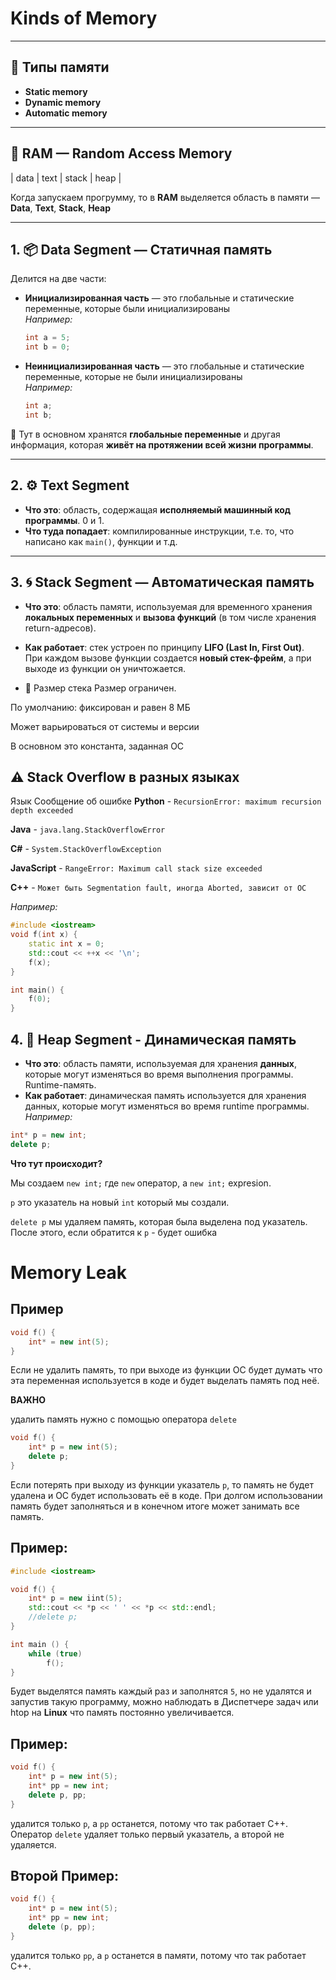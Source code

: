 ﻿# Kinds of Memory

---

## 🔹 Типы памяти

- **Static memory**
- **Dynamic memory**
- **Automatic memory**

---

## 🧠 RAM — Random Access Memory

|	data	|	text	|	stack	|	heap	|


Когда запускаем прогрумму, то в **RAM** выделяется область в памяти —  **Data**, **Text**, **Stack**, **Heap**

---

## 1. 📦 Data Segment — Статичная память

Делится на две части:

- **Инициализированная часть** — это глобальные и статические переменные, которые были инициализированы  
	_Например:_  

	```cpp
	int a = 5;  
	int b = 0;
	```

- **Неинициализированная часть** — это глобальные и статические переменные, которые не были инициализированы  
	_Например:_ 

	```cpp
	int a;  
	int b;
	```

📌 Тут в основном хранятся **глобальные переменные** и другая информация, которая **живёт на протяжении всей жизни программы**.

---

## 2. ⚙️ Text Segment

- **Что это**: область, содержащая **исполняемый машинный код программы**. 0 и 1. 
- **Что туда попадает**: компилированные инструкции, т.е. то, что написано как `main()`, функции и т.д.

---

## 3. 🌀 Stack Segment — Автоматическая память

- **Что это**: область памяти, используемая для временного хранения **локальных переменных** и **вызова функций** (в том числе хранения return-адресов).
- **Как работает**: стек устроен по принципу **LIFO (Last In, First Out)**.  
  При каждом вызове функции создается **новый стек-фрейм**, а при выходе из функции он уничтожается.

-  🔸 Размер стека
Размер ограничен.

По умолчанию: фиксирован и равен 8 МБ

Может варьироваться от системы и версии

В основном это константа, заданная ОС

## ⚠️ Stack Overflow в разных языках

Язык	Сообщение об ошибке
**Python**	-	`RecursionError: maximum recursion depth exceeded`

**Java**	-	`java.lang.StackOverflowError`

**C#**		-	`System.StackOverflowException`

**JavaScript** -	`RangeError: Maximum call stack size exceeded`

**C++**		-	`Может быть Segmentation fault, иногда Aborted, зависит от ОС`

*Например:*

```cpp
#include <iostream>
void f(int x) {
	static int x = 0;
	std::cout << ++x << '\n';
	f(x);
}

int main() {
	f(0);
}
```
## 4. 🧱 Heap Segment - Динамическая память

- **Что это**: область памяти, используемая для хранения **данных**, которые могут изменяться во время выполнения программы. Runtime-память.
- **Как работает**: динамическая память используется для хранения данных, которые могут изменяться во время runtime программы. 
*Например:*

```cpp
int* p = new int;
delete p;
```
**Что тут происходит?**

Мы создаем `new int;` где `new` оператор, а `new int;` expresion. 

`p` это указатель на новый `int` который мы создали.

`delete p` мы удаляем память, которая была выделена под указатель. После этого, если обратится к `p` - будет ошибка

# Memory Leak
## Пример
```cpp
void f() {
    int* = new int(5);
}
```
Если не удалить память, то при выходе из функции ОС будет думать что эта переменная используется в коде и будет выделать память под неё.

**ВАЖНО**

удалить память нужно с помощью оператора `delete`

```cpp
void f() {
    int* p = new int(5);
    delete p;
}
```

Если потерять при выходу из функции указатель `p`, то память не будет удалена и ОС будет использовать её в коде. При долгом использовании память будет заполняться и в конечном итоге может занимать все память.

## Пример:

```cpp
#include <iostream>

void f() {
    int* p = new iint(5);
    std::cout << *p << ' ' << *p << std::endl;
    //delete p;
}

int main () {
    while (true)
        f();
}
```
Будет выделятся память каждый раз и заполнятся `5`, но не удалятся и запустив такую программу, можно наблюдать в Диспетчере задач или htop на **Linux** что память постоянно увеличивается.

## Пример:
```cpp
void f() {
	int* p = new int(5);
	int* pp = new int;
	delete p, pp;
}
```
удалится только `p`, а `pp` останется, потому что так работает С++. Оператор `delete` удаляет только первый	указатель, а второй не удаляется.

## Второй Пример:
```cpp
void f() {
	int* p = new int(5);
	int* pp = new int;
	delete (p, pp);
}
```
удалится только `pp`, а `p` останется в памяти, потому что так работает С++. 